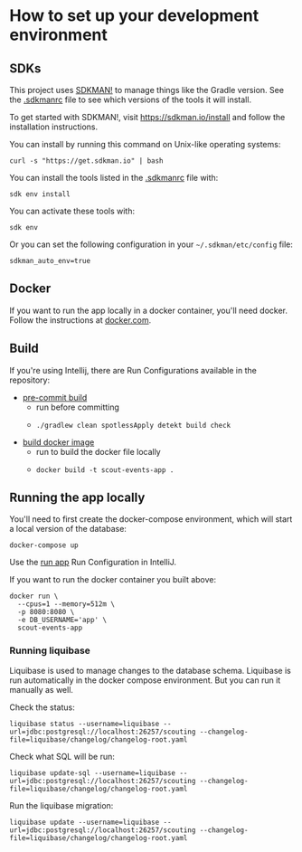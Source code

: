 # How to set up your development environment

## SDKs

This project uses [SDKMAN!](https://sdkman.io/) to manage things like the Gradle version.
See the [.sdkmanrc](.sdkmanrc) file to see which versions of the tools it will install.

To get started with SDKMAN!, visit https://sdkman.io/install and follow the installation instructions.

You can install by running this command on Unix-like operating systems:

```shell
curl -s "https://get.sdkman.io" | bash
```

You can install the tools listed in the [.sdkmanrc](.sdkmanrc) file with:

```shell
sdk env install
```

You can activate these tools with:

```shell
sdk env
```

Or you can set the following configuration in your `~/.sdkman/etc/config` file:

```text
sdkman_auto_env=true
```


## Docker

If you want to run the app locally in a docker container, you'll need docker. Follow the instructions
at [docker.com](https://docs.docker.com/get-docker/).


## Build

If you're using Intellij, there are Run Configurations available in the repository:

- [pre-commit build](.idea/runConfigurations/pre_commit_build.xml)
  - run before committing
  - ```shell
    ./gradlew clean spotlessApply detekt build check
    ```
- [build docker image](.idea/runConfigurations/build_docker_image.xml)
  - run to build the docker file locally
  - ```shell
    docker build -t scout-events-app .
    ```


## Running the app locally

You'll need to first create the docker-compose environment, which will start a local version of the database:

```shell
docker-compose up
```

Use the [run app](.idea/runConfigurations/run_app.xml) Run Configuration in IntelliJ.

If you want to run the docker container you built above:

```shell
docker run \
  --cpus=1 --memory=512m \
  -p 8080:8080 \
  -e DB_USERNAME='app' \
  scout-events-app
```


### Running liquibase

Liquibase is used to manage changes to the database schema.  Liquibase is run automatically in the docker compose
environment.  But you can run it manually as well.

Check the status:

```shell
liquibase status --username=liquibase --url=jdbc:postgresql://localhost:26257/scouting --changelog-file=liquibase/changelog/changelog-root.yaml
```

Check what SQL will be run:

```shell
liquibase update-sql --username=liquibase --url=jdbc:postgresql://localhost:26257/scouting --changelog-file=liquibase/changelog/changelog-root.yaml
```

Run the liquibase migration:

```shell
liquibase update --username=liquibase --url=jdbc:postgresql://localhost:26257/scouting --changelog-file=liquibase/changelog/changelog-root.yaml
```

